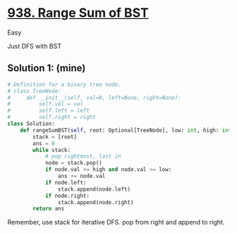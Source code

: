 # [938. Range Sum of BST](https://leetcode.com/problems/range-sum-of-bst/)

Easy

Just DFS with BST

## Solution 1: (mine)

``````python
# Definition for a binary tree node.
# class TreeNode:
#     def __init__(self, val=0, left=None, right=None):
#         self.val = val
#         self.left = left
#         self.right = right
class Solution:
    def rangeSumBST(self, root: Optional[TreeNode], low: int, high: int) -> int:
        stack = [root]
        ans = 0
        while stack:
            # pop rightmost, last in
            node = stack.pop()
            if node.val <= high and node.val >= low:
                ans += node.val
            if node.left:
                stack.append(node.left)
            if node.right:
                stack.append(node.right)
        return ans
``````

Remember, use stack for iterative DFS. pop from right and append to right.
